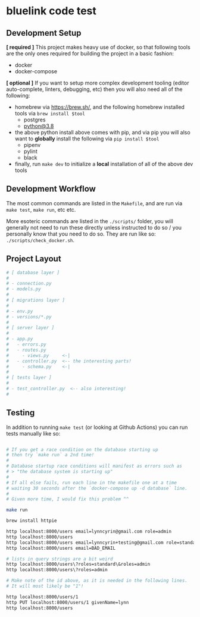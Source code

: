 # bluelink code test

## Development Setup

**[ required ]** This project makes heavy use of docker, so that following tools are the only ones required for building the project in a basic fashion:

- docker
- docker-compose

**[ optional ]** If you want to setup more complex development tooling (editor auto-complete, linters, debugging, etc) then you will also need all of the following:

- homebrew via https://brew.sh/, and the following homebrew installed tools via `brew install $tool`
  - postgres
  - python@3.8
- the above python install above comes with pip, and via pip you will also want to **globally** install the following via `pip install $tool`
  - pipenv
  - pylint
  - black
- finally, run `make dev` to initialize a **local** installation of all of the above dev tools

## Development Workflow

The most common commands are listed in the `Makefile`, and are run via `make test`, `make run`, etc etc.

More esoteric commands are listed in the `./scripts/` folder, you will generally not need to run these directly unless instructed to do so / you personally know that you need to do so. They are run like so: `./scripts/check_docker.sh`.

## Project Layout

```python
# [ database layer ]
#
# - connection.py
# - models.py
#
# [ migrations layer ]
#
# - env.py
# - versions/*.py
#
# [ server layer ]
#
# - app.py
#   - errors.py
#   - routes.py
#     - views.py     <-|
#   - controller.py  <-- the interesting parts!
#     - schema.py    <-|
#
# [ tests layer ]
#
# - test_controller.py  <-- also interesting!
#
```

## Testing

In addition to running `make test` (or looking at Github Actions) you can run tests manually like so:

```bash

# If you get a race condition on the database starting up
# then try `make run` a 2nd time!
#
# Database startup race conditions will manifest as errors such as
# > "the database system is starting up"
#
# If all else fails, run each line in the makefile one at a time
# waiting 30 seconds after the `docker-compose up -d database` line.
#
# Given more time, I would fix this problem ^^

make run

brew install httpie

http localhost:8000/users email=lynncyrin@gmail.com role=admin
http localhost:8000/users
http localhost:8000/users email=lynncyrin+testing@gmail.com role=standard smsUser=true
http localhost:8000/users email=BAD_EMAIL

# lists in query strings are a bit weird
http localhost:8000/users\?roles=standard\&roles=admin
http localhost:8000/users\?roles=admin

# Make note of the id above, as it is needed in the following lines.
# It will most likely be "1"!

http localhost:8000/users/1
http PUT localhost:8000/users/1 givenName=lynn
http localhost:8000/users
```
